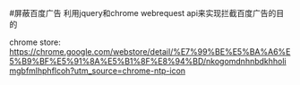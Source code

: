 #屏蔽百度广告
利用jquery和chrome webrequest api来实现拦截百度广告的目的

chrome store:
https://chrome.google.com/webstore/detail/%E7%99%BE%E5%BA%A6%E5%B9%BF%E5%91%8A%E5%B1%8F%E8%94%BD/nkogomdnhnbdkhholimgbfmlhphflcoh?utm_source=chrome-ntp-icon